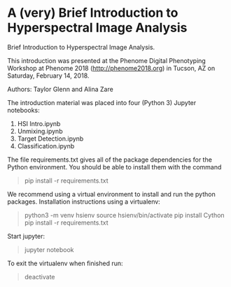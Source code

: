 # A (very) Brief Introduction to Hyperspectral Image Analysis
Brief Introduction to Hyperspectral Image Analysis.

This introduction was presented at the Phenome Digital Phenotyping Workshop at Phenome 2018 (http://phenome2018.org) in Tucson, AZ on Saturday, February 14, 2018. 

Authors: Taylor Glenn and Alina Zare

The introduction material was placed into four (Python 3) Jupyter notebooks:

1. HSI Intro.ipynb
2. Unmixing.ipynb
3. Target Detection.ipynb
4. Classification.ipynb

The file requirements.txt gives all of the package dependencies for the Python environment. You should be able to install them with the command

> pip install -r requirements.txt

We recommend using a virtual environment to install and run the python packages. Installation instructions using a virtualenv:

> python3 -m venv hsienv
> source hsienv/bin/activate
> pip install Cython
> pip install -r requirements.txt

Start jupyter:

> jupyter notebook

To exit the virtualenv when finished run:

> deactivate
